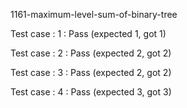 
1161-maximum-level-sum-of-binary-tree


Test case : 1 : Pass
 (expected 1, got 1)

Test case : 2 : Pass
 (expected 2, got 2)

Test case : 3 : Pass
 (expected 2, got 2)

Test case : 4 : Pass
 (expected 3, got 3)
